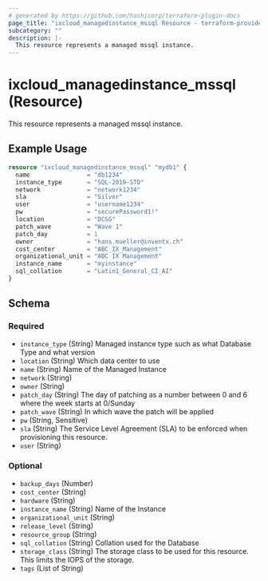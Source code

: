 ```yaml
---
# generated by https://github.com/hashicorp/terraform-plugin-docs
page_title: "ixcloud_managedinstance_mssql Resource - terraform-provider-ixcloud"
subcategory: ""
description: |-
  This resource represents a managed mssql instance.
---
```


# ixcloud_managedinstance_mssql (Resource)

This resource represents a managed mssql instance.

## Example Usage

```terraform
resource "ixcloud_managedinstance_mssql" "mydb1" {
  name                = "db1234"
  instance_type       = "SQL-2019-STD"
  network             = "network1234"
  sla                 = "Silver"
  user                = "username1234"
  pw                  = "securePassword1!"
  location            = "DCSG"
  patch_wave          = "Wave 1"
  patch_day           = 1
  owner               = "hans.mueller@inventx.ch"
  cost_center         = "ABC_IX_Management"
  organizational_unit = "ABC IX Management"
  instance_name       = "myinstance"
  sql_collation       = "Latin1_General_CI_AI"
}
```

<!-- schema generated by tfplugindocs -->
## Schema

### Required

- `instance_type` (String) Managed instance type such as what Database Type and what version
- `location` (String) Which data center to use
- `name` (String) Name of the Managed Instance
- `network` (String)
- `owner` (String)
- `patch_day` (String) The day of patching as a number between 0 and 6 where the week starts at 0/Sunday
- `patch_wave` (String) In which wave the patch will be applied
- `pw` (String, Sensitive)
- `sla` (String) The Service Level Agreement (SLA) to be enforced when provisioning this resource.
- `user` (String)

### Optional

- `backup_days` (Number)
- `cost_center` (String)
- `hardware` (String)
- `instance_name` (String) Name of the Instance
- `organizational_unit` (String)
- `release_level` (String)
- `resource_group` (String)
- `sql_collation` (String) Collation used for the Database
- `storage_class` (String) The storage class to be used for this resource. This limits the IOPS of the storage.
- `tags` (List of String)


